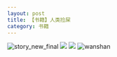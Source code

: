 ```yaml
---
layout: post
title: 【书籍】人类捡屎
category: 书籍
---
```

![story_new_final](http://rbwl8nwm4.hd-bkt.clouddn.com/img/story_new_final_0322.png)
![](http://ran7ztk3m.hd-bkt.clouddn.com/img/men-history-220512-new-1.jpeg)
![](http://ran7ztk3m.hd-bkt.clouddn.com/img/men-history-220512-new-2.jpeg)
![wanshan](http://rbwl8nwm4.hd-bkt.clouddn.com/img/wanshan.png)
  




